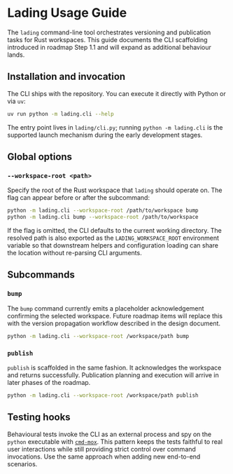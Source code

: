 # Lading Usage Guide

The `lading` command-line tool orchestrates versioning and publication tasks
for Rust workspaces. This guide documents the CLI scaffolding introduced in
roadmap Step 1.1 and will expand as additional behaviour lands.

## Installation and invocation

The CLI ships with the repository. You can execute it directly with Python or
via `uv`:

```bash
uv run python -m lading.cli --help
```

The entry point lives in `lading/cli.py`; running `python -m lading.cli` is the
supported launch mechanism during the early development stages.

## Global options

### `--workspace-root <path>`

Specify the root of the Rust workspace that `lading` should operate on. The
flag can appear before or after the subcommand:

```bash
python -m lading.cli --workspace-root /path/to/workspace bump
python -m lading.cli bump --workspace-root /path/to/workspace
```

If the flag is omitted, the CLI defaults to the current working directory. The
resolved path is also exported as the `LADING_WORKSPACE_ROOT` environment
variable so that downstream helpers and configuration loading can share the
location without re-parsing CLI arguments.

## Subcommands

### `bump`

The `bump` command currently emits a placeholder acknowledgement confirming the
selected workspace. Future roadmap items will replace this with the version
propagation workflow described in the design document.

```bash
python -m lading.cli --workspace-root /workspace/path bump
```

### `publish`

`publish` is scaffolded in the same fashion. It acknowledges the workspace and
returns successfully. Publication planning and execution will arrive in later
phases of the roadmap.

```bash
python -m lading.cli --workspace-root /workspace/path publish
```

## Testing hooks

Behavioural tests invoke the CLI as an external process and spy on the
`python` executable with [`cmd-mox`](./cmd-mox-usage-guide.md). This pattern
keeps the tests faithful to real user interactions while still providing strict
control over command invocations. Use the same approach when adding new
end-to-end scenarios.

